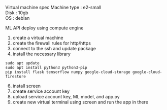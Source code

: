Virtual machine spec
Machine type : e2-small <br>
Disk : 10gb <br>
OS : debian <br>

ML API deploy using compute engine

1. create a virtual machine
2. create the firewall rules for http/https
3. connect to the ssh and update package
4. install the necessary library
   
```
sudo apt update
sudo apt install python3 python3-pip
pip install flask tensorflow numpy google-cloud-storage google-cloud-firestore
```
  
6. install screen
7. create service account key
8. upload service account key, ML model, and app.py
9. create new virtual terminal using screen and run the app in there
